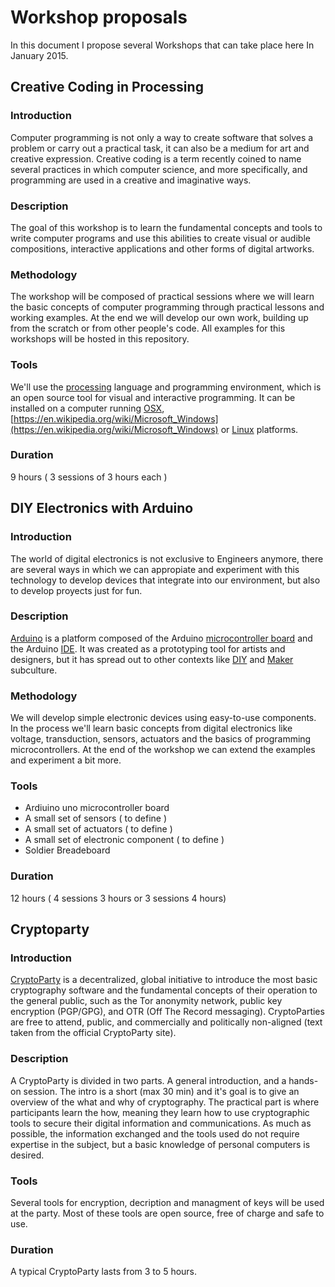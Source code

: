 # Workshop proposals

In this document I propose several Workshops that can take place here In January 2015.

## Creative Coding in Processing

### Introduction

Computer programming is not only a way to create software that solves a problem or carry out a practical task, it can also be a medium for art and creative expression.  Creative coding is a term recently coined to name several practices in which computer science, and more specifically, and programming are used in a creative and imaginative ways.

### Description

The goal of this workshop is to learn the fundamental concepts and tools to write computer programs and use this abilities to create  visual or audible compositions, interactive applications and other forms of digital artworks.


### Methodology

The workshop will be composed of practical sessions where we will learn the basic concepts of computer programming through practical lessons and working examples.  At the end we will develop our own work, building up from the scratch or from other people's code.  All examples for this workshops will be hosted in this repository.

### Tools

We'll use the [processing](https://processing.org/) language and programming environment, which is an open source tool for visual and interactive programming.  It can be installed on a computer running [OSX](https://en.wikipedia.org/wiki/OS_X), [https://en.wikipedia.org/wiki/Microsoft_Windows](https://en.wikipedia.org/wiki/Microsoft_Windows) or [Linux](https://en.wikipedia.org/wiki/Linux) platforms.

### Duration

9 hours ( 3 sessions of 3 hours each )

## DIY Electronics with Arduino

### Introduction

The world of digital electronics is not exclusive to Engineers anymore, there are several ways in which we can appropiate and experiment with this technology to develop devices that integrate into our environment, but also to develop proyects just for fun.

### Description

[Arduino](http://arduino.cc) is a platform composed of the Arduino [microcontroller board](https://en.wikipedia.org/wiki/Single-board_microcontroller) and the Arduino [IDE](https://en.wikipedia.org/wiki/Integrated_development_environment). It was created as a prototyping tool for artists and designers, but it has spread out to other contexts like [DIY](https://en.wikipedia.org/wiki/Do_it_yourself) and [Maker](https://en.wikipedia.org/wiki/Maker_culture) subculture.

### Methodology

We will develop simple electronic devices using easy-to-use components. In the process we'll learn basic concepts from digital electronics like voltage, transduction, sensors, actuators and the basics of programming microcontrollers.  At the end of the workshop we can extend the examples and experiment a bit more.

### Tools

* Ardiuino uno microcontroller board
* A small set of sensors ( to define )
* A small set of actuators ( to define )
* A small set of electronic component ( to define )
* Soldier Breadeboard

### Duration

12 hours ( 4 sessions 3 hours or 3 sessions 4 hours)


## Cryptoparty


### Introduction

[CryptoParty](https://www.cryptoparty.in) is a decentralized, global initiative to introduce the most basic cryptography software and the fundamental concepts of their operation to the general public, such as the Tor anonymity network, public key encryption (PGP/GPG), and OTR (Off The Record messaging). CryptoParties are free to attend, public, and commercially and politically non-aligned (text taken from the official CryptoParty site).

### Description

A CryptoParty is divided in two parts. A general introduction, and a hands-on session.  The intro is a short (max 30 min) and it's goal is to give an overview of the what and why of cryptography.  The practical part is where participants learn the how, meaning they learn how to use cryptographic tools to secure their digital information and communications. As much as possible, the information exchanged and the tools used do not require expertise in the subject, but a basic knowledge of personal computers is desired.

### Tools

Several tools for encryption, decription and managment of keys will be used at the party.  Most of these tools are open source, free of charge and safe to use.

### Duration

A typical CryptoParty lasts from 3 to 5 hours.
